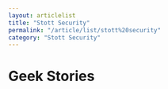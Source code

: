 ```yaml
---
layout: articlelist
title: "Stott Security"
permalink: "/article/list/stott%20security"
category: "Stott Security"
---
```


# Geek Stories
